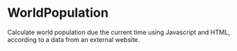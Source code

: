 # WorldPopulation
 Calculate world population due the current time using Javascript and HTML, according to a data from an external website.
